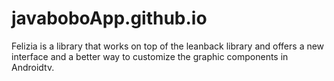 # javaboboApp.github.io
Felizia is a library that works on top of the leanback library and offers a new interface and a better way to customize the graphic components in Androidtv.
